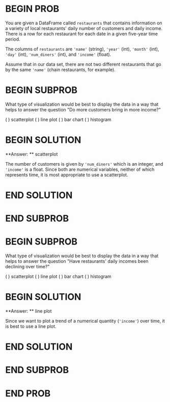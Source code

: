 # BEGIN PROB

You are given a DataFrame called `restaurants` that contains information on a variety of local restaurants' daily number of customers and daily income. There is a row for each restaurant for each date in a given five-year time period.

The columns of `restaurants` are `'name'` (string), `'year'` (int),  `'month'` (int), `'day'` (int), `'num_diners'` (int), and `'income'` (float).

Assume that in our data set, there are not two different restaurants that go by the same `'name'` (chain restaurants, for example).

# BEGIN SUBPROB

What type of visualization would be best to display the data in a way that helps to answer the question "Do more customers bring in more income?"

( ) scatterplot
( ) line plot
( ) bar chart
( ) histogram

# BEGIN SOLUTION

**Answer: **  scatterplot

The number of customers is given by `'num_diners'` which is an integer, and `'income'` is a float. Since both are numerical variables, neither of which represents time, it is most appropriate to use a scatterplot.

# END SOLUTION

# END SUBPROB

# BEGIN SUBPROB

What type of visualization would be best to display the data in a way that helps to answer the question "Have restaurants' daily incomes been declining over time?"

( ) scatterplot
( ) line plot
( ) bar chart
( ) histogram

# BEGIN SOLUTION

**Answer: ** line plot

Since we want to plot a trend of a numerical quantity (`'income'`) over time, it is best to use a line plot. 

# END SOLUTION

# END SUBPROB

# END PROB